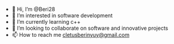 - 👋 Hi, I’m @Beri28
- 👀 I’m interested in software development
- 🌱 I’m currently learning c++
- 💞️ I’m looking to collaborate on software and innovative projects
- 📫 How to reach me cletusberinyuy@gmail.com

<!---
Beri28/Beri28 is a ✨ special ✨ repository because its `README.md` (this file) appears on your GitHub profile.
You can click the Preview link to take a look at your changes.
--->
